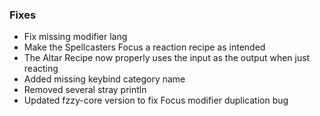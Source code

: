 ### Fixes
* Fix missing modifier lang
* Make the Spellcasters Focus a reaction recipe as intended
* The Altar Recipe now properly uses the input as the output when just reacting
* Added missing keybind category name
* Removed several stray println
* Updated fzzy-core version to fix Focus modifier duplication bug
